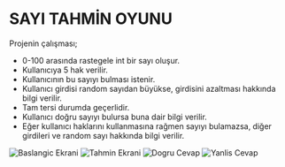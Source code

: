 # SAYI TAHMİN OYUNU

Projenin çalışması;
- 0-100 arasında rastegele int bir sayı oluşur.
- Kullanıcıya 5 hak verilir.
- Kullanıcının bu sayıyı bulması istenir.
- Kullanıcı girdisi random sayıdan büyükse, girdisini azaltması hakkında bilgi verilir.
- Tam tersi durumda geçerlidir.
- Kullanıcı doğru sayıyı bulursa buna dair bilgi verilir.
- Eğer kullanıcı haklarını kullanmasına rağmen sayıyı bulamazsa, diğer girdileri ve random sayı hakkında bilgi verilir.

![Baslangic Ekrani](https://user-images.githubusercontent.com/58858983/80098503-ae4a6380-8575-11ea-82b0-1cf3c733fa89.jpg) ![Tahmin Ekrani](https://user-images.githubusercontent.com/58858983/80098766-1600ae80-8576-11ea-9acd-0359569592c5.jpg)
![Dogru Cevap](https://user-images.githubusercontent.com/58858983/80098848-37fa3100-8576-11ea-8014-a8453f349ef9.jpg) ![Yanlis Cevap](https://user-images.githubusercontent.com/58858983/80098850-3a5c8b00-8576-11ea-9e7c-c150d84ae081.jpg)
